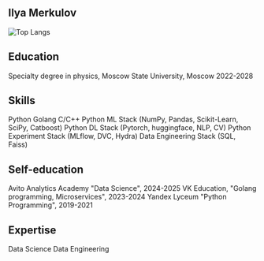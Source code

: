 ## Ilya Merkulov

![Top Langs](https://github-readme-stats.vercel.app/api/top-langs/?username=anuraghazra&hide_progress=true)

## Education
Specialty degree in physics, Moscow State University, Moscow 2022-2028

## Skills
Python
Golang
C/C++
Python ML Stack (NumPy, Pandas, Scikit-Learn, SciPy, Catboost)
Python DL Stack (Pytorch, huggingface, NLP, CV)
Python Experiment Stack (MLflow, DVC, Hydra)
Data Engineering Stack (SQL, Faiss)

## Self-education
Avito Analytics Academy "Data Science", 2024-2025
VK Education, "Golang programming, Microservices", 2023-2024
Yandex Lyceum "Python Programming", 2019-2021

## Expertise
Data Science
Data Engineering
